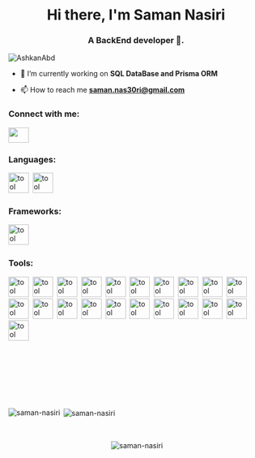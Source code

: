 <h1 align="center">Hi there, I'm Saman Nasiri </h1>
<h3 align="center">A BackEnd developer 🚀.</h3>

<p align="left"> <img src="https://komarev.com/ghpvc/?username=AshkanAbd&label=Profile%20views&color=blue&style=flat" alt="AshkanAbd" /> </p>

- 🔭 I’m currently working on **SQL DataBase and Prisma ORM**

- 📫 How to reach me **saman.nas30ri@gmail.com**

<h3 align="left">Connect with me:</h3>
<p align="left">
<a href="https://www.linkedin.com/in/saman-nasiri-59b1b11a7/" target="blank"><img align="center" src="https://cdn.jsdelivr.net/gh/devicons/devicon/icons/linkedin/linkedin-original.svg" alt="" height="30" width="40" /></a>
</p>

<div align="left">
<h3 >Languages:</h3>
<p > 
<!-- <img src='https://cdn.jsdelivr.net/gh/devicons/devicon/icons/go/go-original-wordmark.svg' alt="tool" width="40" height="40"/>&nbsp; -->
<!-- <img src='https://cdn.jsdelivr.net/gh/devicons/devicon/icons/rust/rust-plain.svg' alt="tool" width="40" height="40"/>&nbsp; -->
<!-- <img src='https://cdn.jsdelivr.net/gh/devicons/devicon/icons/nodejs/nodejs-original-wordmark.svg' alt="tool" width="40" height="40"/>&nbsp; -->
<img src='https://cdn.jsdelivr.net/gh/devicons/devicon/icons/javascript/javascript-original.svg' alt="tool" width="40" height="40"/>&nbsp;
<img src='https://cdn.jsdelivr.net/gh/devicons/devicon/icons/typescript/typescript-original.svg' alt="tool" width="40" height="40"/>&nbsp;
<!-- <img src='https://cdn.jsdelivr.net/gh/devicons/devicon/icons/csharp/csharp-original.svg' alt="tool" width="40" height="40"/> -->
</p>
<h3 >Frameworks:</h3>
<p >
<!-- <img src='https://cdn.jsdelivr.net/gh/devicons/devicon/icons/nestjs/nestjs-plain-wordmark.svg' alt="tool" width="40" height="40"/>&nbsp; -->
<img src='https://cdn.jsdelivr.net/gh/devicons/devicon/icons/express/express-original-wordmark.svg' alt="tool" width="40" height="40"/>&nbsp;
<!-- <img src='https://cdn.jsdelivr.net/gh/devicons/devicon/icons/dotnetcore/dotnetcore-original.svg' alt="tool" width="40" height="40"/>&nbsp; -->
<!-- <img src='https://cdn.jsdelivr.net/gh/devicons/devicon/icons/dot-net/dot-net-original-wordmark.svg' alt="tool" width="40" height="40"/> -->
</p>
<h3 >Tools:</h3>
<p >
<img src='https://cdn.jsdelivr.net/gh/devicons/devicon/icons/npm/npm-original-wordmark.svg' alt="tool" width="40" height="40"/>&nbsp;
<!-- <img src='https://cdn.jsdelivr.net/gh/devicons/devicon/icons/yarn/yarn-original-wordmark.svg' alt="tool" width="40" height="40"/>&nbsp; -->
<!-- <img src='https://cdn.jsdelivr.net/gh/devicons/devicon/icons/nuget/nuget-original-wordmark.svg' alt="tool" width="40" height="40"/>&nbsp; -->
<img src='https://cdn.jsdelivr.net/gh/devicons/devicon/icons/socketio/socketio-original-wordmark.svg' alt="tool" width="40" height="40"/>&nbsp;
<img src='https://cdn.jsdelivr.net/gh/devicons/devicon/icons/graphql/graphql-plain-wordmark.svg' alt="tool" width="40" height="40"/>&nbsp;
<img src='https://cdn.jsdelivr.net/gh/devicons/devicon/icons/eslint/eslint-original-wordmark.svg' alt="tool" width="40" height="40"/>&nbsp;
<img src='https://cdn.jsdelivr.net/gh/devicons/devicon/icons/jest/jest-plain.svg' alt="tool" width="40" height="40"/>&nbsp;
<!-- <img src='https://cdn.jsdelivr.net/gh/devicons/devicon/icons/apachekafka/apachekafka-original-wordmark.svg' alt="tool" width="40" height="40"/>&nbsp; -->
<!-- <img src='https://cdn.jsdelivr.net/gh/devicons/devicon/icons/amazonwebservices/amazonwebservices-original-wordmark.svg' alt="tool" width="40" height="40"/>&nbsp; -->
<!-- <img src='https://cdn.jsdelivr.net/gh/devicons/devicon/icons/azure/azure-original-wordmark.svg' alt="tool" width="40" height="40"/>&nbsp; -->
<img src='https://cdn.jsdelivr.net/gh/devicons/devicon/icons/docker/docker-original-wordmark.svg' alt="tool" width="40" height="40"/>&nbsp;
<img src='https://cdn.jsdelivr.net/gh/devicons/devicon/icons/kubernetes/kubernetes-plain-wordmark.svg' alt="tool" width="40" height="40"/>&nbsp;
<img src='https://cdn.jsdelivr.net/gh/devicons/devicon/icons/nginx/nginx-original.svg' alt="tool" width="40" height="40"/>&nbsp;
<!-- <img src='https://cdn.jsdelivr.net/gh/devicons/devicon/icons/prometheus/prometheus-original-wordmark.svg' alt="tool" width="40" height="40"/>&nbsp; -->
<!-- <img src='https://cdn.jsdelivr.net/gh/devicons/devicon/icons/grafana/grafana-original-wordmark.svg' alt="tool" width="40" height="40"/>&nbsp; -->
<!-- <img src='https://cdn.jsdelivr.net/gh/devicons/devicon/icons/firebase/firebase-plain-wordmark.svg' alt="tool" width="40" height="40"/>&nbsp; -->
<img src='https://cdn.jsdelivr.net/gh/devicons/devicon/icons/git/git-original-wordmark.svg' alt="tool" width="40" height="40"/>&nbsp;
<img src='https://cdn.jsdelivr.net/gh/devicons/devicon/icons/github/github-original-wordmark.svg' alt="tool" width="40" height="40"/>&nbsp;
<img src='https://cdn.jsdelivr.net/gh/devicons/devicon/icons/gitlab/gitlab-original-wordmark.svg' alt="tool" width="40" height="40"/>&nbsp;
<img src='https://cdn.jsdelivr.net/gh/devicons/devicon/icons/mongodb/mongodb-original-wordmark.svg' alt="tool" width="40" height="40"/>&nbsp;
<img src='https://cdn.jsdelivr.net/gh/devicons/devicon/icons/mysql/mysql-original-wordmark.svg' alt="tool" width="40" height="40"/>&nbsp;
<img src='https://cdn.jsdelivr.net/gh/devicons/devicon/icons/postgresql/postgresql-original-wordmark.svg' alt="tool" width="40" height="40"/>&nbsp;
<img src='https://cdn.jsdelivr.net/gh/devicons/devicon/icons/sqlite/sqlite-original-wordmark.svg' alt="tool" width="40" height="40"/>&nbsp;
<img src='https://cdn.jsdelivr.net/gh/devicons/devicon/icons/redis/redis-original-wordmark.svg' alt="tool" width="40" height="40"/>&nbsp;
<img src='https://cdn.jsdelivr.net/gh/devicons/devicon/icons/ubuntu/ubuntu-plain-wordmark.svg' alt="tool" width="40" height="40"/>&nbsp;
<img src='https://cdn.jsdelivr.net/gh/devicons/devicon/icons/linux/linux-original.svg' alt="tool" width="40" height="40"/>&nbsp;
<!-- <img src='https://cdn.jsdelivr.net/gh/devicons/devicon/icons/codecov/codecov-plain.svg' alt="tool" width="40" height="40"/>&nbsp; -->
<!-- <img src='https://cdn.jsdelivr.net/gh/devicons/devicon/icons/confluence/confluence-original-wordmark.svg' alt="tool" width="40" height="40"/>&nbsp; -->
<img src='https://cdn.jsdelivr.net/gh/devicons/devicon/icons/slack/slack-original.svg' alt="tool" width="40" height="40"/>&nbsp;
<img src='https://cdn.jsdelivr.net/gh/devicons/devicon/icons/jira/jira-original-wordmark.svg' alt="tool" width="40" height="40"/>&nbsp;
<img src='https://cdn.jsdelivr.net/gh/devicons/devicon/icons/trello/trello-plain-wordmark.svg' alt="tool" width="40" height="40"/>&nbsp;
</p>
</br></br></br>
</br></br></br>
<p><img align="left" src="https://github-readme-stats.vercel.app/api?username=saman-nasiri&show_icons=true&count_private=true&theme=github_dark" alt="saman-nasiri" /></p>
<p>&nbsp;<img align="center" src="https://github-readme-stats.vercel.app/api/top-langs/?username=saman-nasiri&layout=compact&hide=makefile,cmake,c%2B%2B,c,html,java,assembly,shell,css,python&theme=github_dark&exclude_repo=efcore,ReportSharp.DatabaseReporter,ReportSharp.DiscordReporter,ReportSharp.Api,dotnet_template,AppCommand,socket_sharp" alt="saman-nasiri" /></p>
</br>
<p align="center">&nbsp;<img align="center" src="https://github-profile-trophy.vercel.app/?username=saman-nasiri&theme=darkhub&no-bg=false&margin-w=20&title=Stars,MultiLanguage,Commits,Repositories,PullRequest" alt="saman-nasiri"/> </p>
